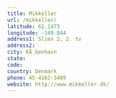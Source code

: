 ```yaml
---
title: Mikkeller
url: /mikkeller/
latitude: 61.1473
longitude: -149.844
address1: Slien 2, 2. tv
address2: 
city: KÃ¸benhavn
state: 
code: 
country: Denmark
phone: 45-4162-3489
website: http://www.mikkeller.dk/
---
```



